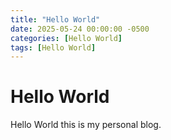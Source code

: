 ```yaml
---
title: "Hello World"
date: 2025-05-24 00:00:00 -0500
categories: [Hello World]
tags: [Hello World]
---
```


# Hello World

Hello World this is my personal blog.
